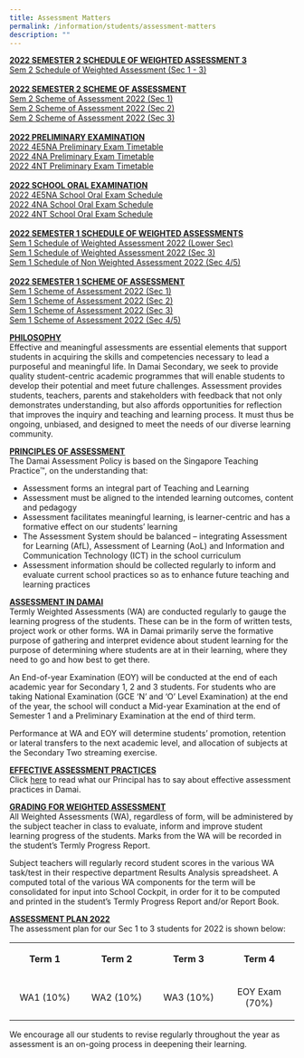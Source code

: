 ```yaml
---
title: Assessment Matters
permalink: /information/students/assessment-matters
description: ""
---
```

<p><strong><u>2022 SEMESTER 2 SCHEDULE OF WEIGHTED ASSESSMENT 3</u></strong><br /><a href="/files/2022%20Weighted%20Assessment%203%20Schedule%20Updated%203%20July%202022.pdf" target="_blank" rel="noopener">Sem 2 Schedule of Weighted Assessment (Sec 1 - 3)</a><br /><u><strong><br /></strong></u><strong><u>2022 SEMESTER 2 SCHEME OF ASSESSMENT<br /></u></strong><a href="/files/Damai%20Scheme%20of%20Assessment%202022%20Sem%202-%20Sec%201.pdf" target="_blank" rel="noopener">Sem 2 Scheme of Assessment 2022 (Sec 1)</a><br /><a href="/files/Damai%20Scheme%20of%20Assessment%202022%20Sem%202-%20Sec%202.pdf" target="_blank" rel="noopener">Sem 2 Scheme of Assessment 2022 (Sec 2)</a><br /><a href="/files/Damai%20Scheme%20of%20Assessment%202022%20Sem%202-%20Sec%203.pdf" target="_blank" rel="noopener">Sem 2 Scheme of Assessment 2022 (Sec 3)</a><br /><u><strong><br />2022 PRELIMINARY EXAMINATION<br /></strong></u><a href="/files/2022%204E5NA%20Preliminary%20Exam%20Timetable.pdf" target="_blank" rel="noopener">2022 4E5NA Preliminary Exam Timetable</a><br /><a href="/files/2022%204NA%20Preliminary%20Exam%20Timetable.pdf" target="_blank" rel="noopener">2022 4NA Preliminary Exam Timetable</a><br /><a href="/files/2022%204NT%20Preliminary%20Exam%20Timetable.pdf" target="_blank" rel="noopener">2022 4NT Preliminary Exam Timetable</a><u><strong><br /><br />2022 SCHOOL ORAL EXAMINATION<br /></strong></u><a href="/files/2022%204E5NA%20School%20Oral%20Exam%20Schedule.pdf" target="_blank" rel="noopener">2022 4E5NA School Oral Exam Schedule</a><br /><a href="/files/2022%204NA%20School%20Oral%20Exam%20Schedule.pdf" target="_blank" rel="noopener">2022 4NA School Oral Exam Schedule</a><br /><a href="/files/2022%204NT%20School%20Oral%20Exam%20Schedule.pdf" target="_blank" rel="noopener">2022 4NT School Oral Exam Schedule</a><br /><strong><u><br />2022 SEMESTER 1 SCHEDULE OF WEIGHTED ASSESSMENTS</u></strong><br /><a href="/files/Schedule%20of%20Weighted%20Assessment%202022%20Semester%201%20Lower%20Sec.pdf" target="_blank" rel="noopener">Sem 1 Schedule of Weighted Assessment 2022 (Lower Sec)</a><br /><a href="/files/Schedule%20of%20Weighted%20Assessment%202022%20Semester%201%20Sec%203.pdf" target="_blank" rel="noopener">Sem 1 Schedule of Weighted Assessment 2022 (Sec 3)</a><br /><a href="/files/Schedule%20of%20Non%20Weighted%20Assessment%202022%20Semester%201%20Sec%2045.pdf" target="_blank" rel="noopener">Sem 1 Schedule of Non Weighted Assessment 2022 (Sec 4/5)</a><br /><br /><strong><u>2022 SEMESTER 1 SCHEME OF ASSESSMENT</u></strong><br /><a href="/files/Damai%20Scheme%20of%20Assessment%202022%20Sec%201.pdf" target="_blank" rel="noopener">Sem 1 Scheme of Assessment 2022 (Sec 1)</a><br /><a href="/files/Damai%20Scheme%20of%20Assessment%202022%20Sec%202.pdf" target="_blank" rel="noopener">Sem 1 Scheme of Assessment 2022 (Sec 2)</a><br /><a href="/files/Damai%20Scheme%20of%20Assessment%202022%20Sec%203.pdf" target="_blank" rel="noopener">Sem 1 Scheme of Assessment 2022 (Sec 3)</a><br /><a href="/files/Damai%20Scheme%20of%20Assessment%202022%20Sec%204.pdf">Sem 1 Scheme of Assessment 2022 (Sec 4/5)</a></p>
<p><strong><u>PHILOSOPHY</u></strong><br />Effective and meaningful assessments are essential elements that support students in acquiring the skills and competencies necessary to lead a purposeful and meaningful life. In Damai Secondary, we seek to provide quality student-centric academic programmes that will enable students to develop their potential and meet future challenges. Assessment provides students, teachers, parents and stakeholders with feedback that not only demonstrates understanding, but also affords opportunities for reflection that improves the inquiry and teaching and learning process. It must thus be ongoing, unbiased, and designed to meet the needs of our diverse learning community.</p>
<p><strong><u>PRINCIPLES OF ASSESSMENT<br /></u></strong>The Damai Assessment Policy is based on the Singapore Teaching Practice&trade;, on the understanding that:</p>
<ul>
<li>Assessment forms an integral part of Teaching and Learning&nbsp;</li>
<li>Assessment must be aligned to the intended learning outcomes, content and pedagogy</li>
<li>Assessment facilitates meaningful learning, is learner-centric and has a formative effect on our students&rsquo; learning</li>
<li>The Assessment System should be balanced &ndash; integrating Assessment for Learning (AfL), Assessment of Learning (AoL) and Information and Communication Technology (ICT) in the school curriculum</li>
<li>Assessment information should be collected regularly to inform and evaluate current school practices so as to enhance future teaching and learning practices</li>
</ul>
<p><strong><u>ASSESSMENT IN DAMAI<br /></u></strong>Termly Weighted Assessments (WA) are conducted regularly to gauge the learning progress of the students. These can be in the form of written tests, project work or other forms. WA in Damai primarily serve the formative purpose of gathering and interpret evidence about student learning for the purpose of determining where students are at in their learning, where they need to go and how best to get there.</p>
<div>
<p>An End-of-year Examination (EOY) will be conducted at the end of each academic year for Secondary 1, 2 and 3 students. For students who are taking National Examination (GCE &lsquo;N&rsquo; and &lsquo;O&rsquo; Level Examination) at the end of the year, the school will conduct a Mid-year Examination at the end of Semester 1 and a Preliminary Examination at the end of third term.</p>
<p>Performance at WA and EOY will determine students&rsquo; promotion, retention or lateral transfers to the next academic level, and allocation of subjects at the Secondary Two streaming exercise.</p>
<p><strong><u>EFFECTIVE ASSESSMENT PRACTICES<br /></u></strong>Click <a href="/files/contact-jul19%20(Ms%20Chan).pdf" target="_blank" rel="noopener">here</a>&nbsp;to read what our Principal has to say about effective assessment practices in Damai.</p>
<p><strong><u>GRADING FOR WEIGHTED ASSESSMENT<br /></u></strong>All Weighted Assessments (WA), regardless of form, will be administered by the subject teacher in class to evaluate, inform and improve student learning progress of the students. Marks from the WA will be recorded in the student&rsquo;s Termly Progress Report.</p>
<div>Subject teachers will regularly record student scores in the various WA task/test in their respective department Results Analysis spreadsheet. A computed total of the various WA components for the term will be consolidated for input into School Cockpit, in order for it to be computed and printed in the student&rsquo;s Termly Progress Report and/or Report Book.</div>
<p><strong><u>ASSESSMENT PLAN 2022<br /></u></strong>The assessment plan for our Sec 1 to 3 students for 2022 is shown below:</p>
<table>
<tbody>
<tr>
<td style="text-align: center;" width="111">
<p><strong>Term 1</strong></p>
</td>
<td style="text-align: center;" width="116">
<p><strong>Term 2</strong></p>
</td>
<td style="text-align: center;" width="111">
<p><strong>Term 3</strong></p>
</td>
<td style="text-align: center;" width="111">
<p><strong>Term 4</strong></p>
</td>
</tr>
<tr>
<td style="text-align: center;" width="111">
<p>WA1 (10%)</p>
</td>
<td style="text-align: center;" width="116">
<p>WA2 (10%)</p>
</td>
<td style="text-align: center;" width="111">
<p>WA3 (10%)</p>
</td>
<td style="text-align: center;" width="111">
<p>EOY Exam (70%)</p>
</td>
</tr>
</tbody>
</table>
<p>We encourage all our students to revise regularly throughout the year as assessment is an on-going process in deepening their learning.&nbsp;</p>
</div>